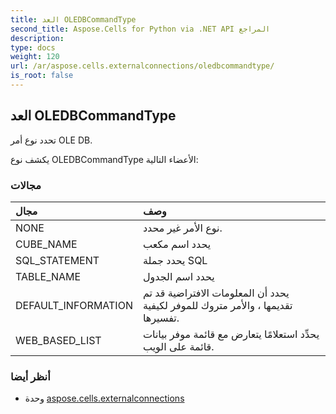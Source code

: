 ```yaml
---
title: العد OLEDBCommandType
second_title: Aspose.Cells for Python via .NET API المراجع
description:
type: docs
weight: 120
url: /ar/aspose.cells.externalconnections/oledbcommandtype/
is_root: false
---
```

##  العد OLEDBCommandType
تحدد نوع أمر OLE DB.



يكشف نوع OLEDBCommandType الأعضاء التالية:

###  مجالات
| مجال| وصف|
| :- | :- |
| NONE | نوع الأمر غير محدد.|
| CUBE_NAME | يحدد اسم مكعب|
| SQL_STATEMENT | يحدد جملة SQL|
| TABLE_NAME | يحدد اسم الجدول|
| DEFAULT_INFORMATION | يحدد أن المعلومات الافتراضية قد تم تقديمها ، والأمر متروك للموفر لكيفية تفسيرها.|
| WEB_BASED_LIST |يحدِّد استعلامًا يتعارض مع قائمة موفر بيانات قائمة على الويب.|



###  أنظر أيضا
* وحدة [aspose.cells.externalconnections](..)
